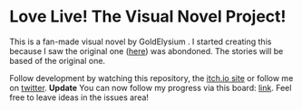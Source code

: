 # Love Live! The Visual Novel Project!
This is a fan-made visual novel by GoldElysium .
I started creating this because I saw the original one ([here](https://vndb.org/v19962)) was abondoned. The stories will be based of the original one.

Follow development by watching this repository, the [itch.io site](https://goldelysium.itch.io/llvn) or follow me on [twitter](https://twitter.com/@GoldElysium). 
**Update**
You can now follow my progress via this board: [link](https://freedcamp.com/Love_Live_The_Visual_yo8/s__Base_game_Kou/project_home).
Feel free to leave ideas in the issues area!
